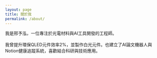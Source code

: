 ```yaml
---
layout: page
title: 關於我
permalink: /about/
---
```


我是邢予泓，一位專注於光電材料與AI工具開發的工程師。<br><br>
我曾提升環保QLED元件效率2%，並製作白光元件。也建立了AI論文機器人與Notion健康追蹤系統，喜歡結合科研與技術應用。
